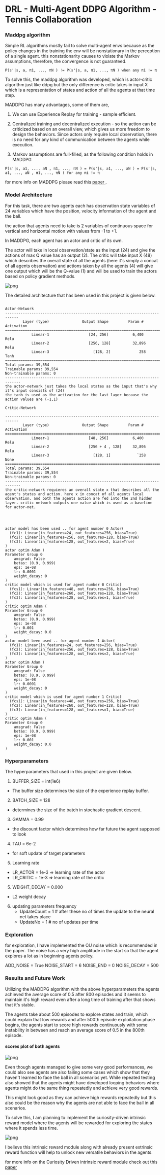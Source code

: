 # DRL - Multi-Agent DDPG Algorithm - Tennis Collaboration

### Maddpg algorithm 
Simple RL algorithms mostly fail to solve multi-agent envs because as the policy changes in the training the env will be nonstationary in the perception of a single agent. this nonstationarity causes to violate the Markov assumptions, therefore, the convergence is not guaranteed.


```
P(s'|s, a, π1, ..., πN ) != P(s'|s, a, π1, ..., πN ) when any πi != π
```

To solve this, the maddpg algorithm was developed, which is actor-critic algorithm just like ddpg but the only difference is critic takes in input X which is a representation of states and action of all the agents at that time step. 

MADDPG has many advantages, some of them are,
1. We can use Experience Replay for training - sample efficient.
   
2. Centralized training and decentralized execution - so the action can be criticized based on an overall view, which gives us more freedom to design the behaviors. Since actors only require local observation, there is no need for any kind of communication between the agents while execution.
3. Markov assumptions are full-filled, as the following condition holds in MADDPG

```
P(s'|s, a1, ..., aN , π1, ..., πN ) = P(s'|s, a1, ..., aN ) = P(s'|s, a1, ..., aN , π1, ..., πN ) for any πi != π
```

for more info on MADDPG please read this <a href = "https://arxiv.org/abs/1706.02275"> paper </a>.
### Model Architecture

For this task, there are two agents each has observation state variables of 24 variables which have the position, velocity information of the agent and the ball.

the action that agents need to take is 2 variables of continuous space for vertical and horizontal motion with values from -1 to +1.

In MADDPG, each agent has an actor and critic of its own.

The actor will take in local observation/state as the input (24) and give the actions of max Q value has an output (2).
The critic will take input X (48) which describes the overall state of all the agents (here it's simply a concat of all agents observation) and actions taken by all the agents (4) will give one output which will be the Q-value (1) and will be used to train the actors based on policy gradient methods. 

![png](Maddpg.png)

The detailed architecture that has been used in this project is given below.
```

Actor-Network
----------------------------------------------------------------------------
        Layer (type)               Output Shape         Param #    Activation
============================================================================
            Linear-1                  [24, 256]           6,400     Relu
            Linear-2                  [256, 128]          32,896     Relu
            Linear-3                    [128, 2]             258     Tanh
============================================================================
Total params: 39,554
Trainable params: 39,554
Non-trainable params: 0
-----------------------------------------------------------------------------
the actor-network just takes the local states as the input that's why it's input consists of (24)
the tanh is used as the activation for the last layer because the action values are (-1,1)

Critic-Network

----------------------------------------------------------------------------
        Layer (type)               Output Shape         Param #    Activation
============================================================================
            Linear-1                  [48, 256]           6,400     Relu
            Linear-2                  [256 + 4 , 128]     32,896    Relu
            Linear-3                    [128, 1]            `258    None
============================================================================
Total params: 39,554
Trainable params: 39,554
Non-trainable params: 0
-----------------------------------------------------------------------------
the critic-network requieres an overall state x that describes all the agent's states and action. here x in concat of all agents local observation. and both the agents action are fed into the 2nd hidden layer. critic network outputs one value which is used as a baseline for actor-net.




actor model has been used .. for agent number 0 Actor(
  (fc1): Linear(in_features=24, out_features=256, bias=True)
  (fc2): Linear(in_features=256, out_features=128, bias=True)
  (fc3): Linear(in_features=128, out_features=2, bias=True)
)
actor optim Adam (
Parameter Group 0
    amsgrad: False
    betas: (0.9, 0.999)
    eps: 1e-08
    lr: 0.0001
    weight_decay: 0
)
critic model which is used for agent number 0 Critic(
  (fcs1): Linear(in_features=48, out_features=256, bias=True)
  (fc2): Linear(in_features=260, out_features=128, bias=True)
  (fc3): Linear(in_features=128, out_features=1, bias=True)
)
critic optim Adam (
Parameter Group 0
    amsgrad: False
    betas: (0.9, 0.999)
    eps: 1e-08
    lr: 0.001
    weight_decay: 0.0
)
actor model been used .. for agent number 1 Actor(
  (fc1): Linear(in_features=24, out_features=256, bias=True)
  (fc2): Linear(in_features=256, out_features=128, bias=True)
  (fc3): Linear(in_features=128, out_features=2, bias=True)
)
actor optim Adam (
Parameter Group 0
    amsgrad: False
    betas: (0.9, 0.999)
    eps: 1e-08
    lr: 0.0001
    weight_decay: 0
)
critic model which is used for agent number 1 Critic(
  (fcs1): Linear(in_features=48, out_features=256, bias=True)
  (fc2): Linear(in_features=260, out_features=128, bias=True)
  (fc3): Linear(in_features=128, out_features=1, bias=True)
)
critic optim Adam (
Parameter Group 0
    amsgrad: False
    betas: (0.9, 0.999)
    eps: 1e-08
    lr: 0.001
    weight_decay: 0.0
)
```

### Hyperparameters
The hyperparameters that used in this project are given below.

1. BUFFER_SIZE = int(1e6) 
- The buffer size determines the size of the experience replay buffer. 
2. BATCH_SIZE = 128
- determines the size of the batch in stochastic gradient descent. 

3. GAMMA = 0.99
- the discount factor which determines how far future the agent supposed to look
  
4. TAU = 6e-2 
- for soft update of target parameters
5. Learning rate 
- LR_ACTOR = 1e-3   => learning rate of the actor 
- LR_CRITIC = 1e-3  => learning rate of the critic

5. WEIGHT_DECAY = 0.000 
- L2 weight decay

6. updating parameters frequency 
   - UpdateCount = 1 # after these no of times the update to the neural net takes place 
   - UpdateNo = 1 # no of updates per time

### Exploration
for exploration, I have implemented the OU noise which is recommended in the paper.
The noise has a very high amplitude in the start so that the agent explores a lot as in beginning agents policy. 

ADD_NOISE = True
NOISE_START = 6
NOISE_END = 0
NOISE_DECAY = 500


### Results and Future Work

Utilizing the MADDPG algorithm with the above hyperparameters the agents achieved the average score of 0.5 after 800 episodes and it seems to maintain it's high reward even after a long time of training after that shows that it's stable.

The agents take about 500 episodes to explore states and train, which could explain that low rewards and after 500th episode exploitation phase begins, the agents start to score high rewards continuously with some instability in between and reach an average score of 0.5 in the 800th episode.

#### scores plot of both agents

![png](output_19_15.png)



Even though agents managed to give some very good performances, we could also see agents are also failing some cases which show that they haven't learned to face the ball in all scenarios yet.
While repeated testing also showed that the agents might have developed looping behaviors where agents might do the same thing repeatedly and achieve very good rewards.

This might look good as they can achieve high rewards repeatedly but this also could be the reason why the agents are not able to face the ball in all scenarios.

To solve this, I am planning to implement the curiosity-driven intrinsic reward model where the agents will be rewarded for exploring the states where it spends less time.

![png](CuriosityDrivenModel.png)

I believe this intrinsic reward module along with already present extrinsic reward function will help to unlock new versatile behaviors in the agents.

for more info on the Curiosity Driven intrinsic reward module check out this <a href ="https://arxiv.org/pdf/1705.05363.pdf"> paper </a>


